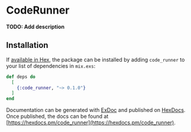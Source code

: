 # CodeRunner

**TODO: Add description**

## Installation

If [available in Hex](https://hex.pm/docs/publish), the package can be installed
by adding `code_runner` to your list of dependencies in `mix.exs`:

```elixir
def deps do
  [
    {:code_runner, "~> 0.1.0"}
  ]
end
```

Documentation can be generated with [ExDoc](https://github.com/elixir-lang/ex_doc)
and published on [HexDocs](https://hexdocs.pm). Once published, the docs can
be found at [https://hexdocs.pm/code_runner](https://hexdocs.pm/code_runner).


